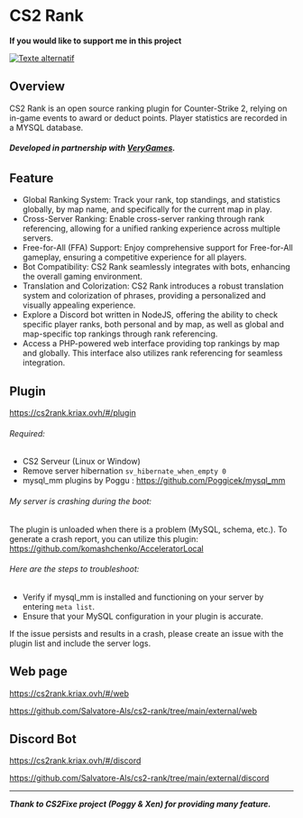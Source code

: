 # CS2 Rank

**If you would like to support me in this project**

[![Texte alternatif](https://github.com/Salvatore-Als/cs2-rank/assets/58212852/809a130a-1c3a-4b37-aaf5-f72c88fc75e0)](https://www.paypal.com/donate/?hosted_button_id=UA272TAJVBT2U)

## Overview
CS2 Rank is an open source ranking plugin for Counter-Strike 2, relying on in-game events to award or deduct points. Player statistics are recorded in a MYSQL database.

###### **Developed in partnership with [VeryGames](https://www.verygames.net).**

## Feature
- Global Ranking System: Track your rank, top standings, and statistics globally, by map name, and specifically for the current map in play.
- Cross-Server Ranking: Enable cross-server ranking through rank referencing, allowing for a unified ranking experience across multiple servers.
- Free-for-All (FFA) Support: Enjoy comprehensive support for Free-for-All gameplay, ensuring a competitive experience for all players.
- Bot Compatibility: CS2 Rank seamlessly integrates with bots, enhancing the overall gaming environment.
- Translation and Colorization: CS2 Rank introduces a robust translation system and colorization of phrases, providing a personalized and visually appealing experience.
- Explore a Discord bot written in NodeJS, offering the ability to check specific player ranks, both personal and by map, as well as global and map-specific top rankings through rank referencing.
- Access a PHP-powered web interface providing top rankings by map and globally. This interface also utilizes rank referencing for seamless integration.

## Plugin
https://cs2rank.kriax.ovh/#/plugin
###### Required:
- CS2 Serveur (Linux or Window)
- Remove server hibernation `sv_hibernate_when_empty 0`
- mysql_mm plugins by Poggu : https://github.com/Poggicek/mysql_mm

###### My server is crashing during the boot:
The plugin is unloaded when there is a problem (MySQL, schema, etc.). To generate a crash report, you can utilize this plugin: https://github.com/komashchenko/AcceleratorLocal

###### Here are the steps to troubleshoot:

- Verify if mysql_mm is installed and functioning on your server by entering `meta list`.
- Ensure that your MySQL configuration in your plugin is accurate.

If the issue persists and results in a crash, please create an issue with the plugin list and include the server logs.

## Web page
https://cs2rank.kriax.ovh/#/web

https://github.com/Salvatore-Als/cs2-rank/tree/main/external/web

## Discord Bot
https://cs2rank.kriax.ovh/#/discord

https://github.com/Salvatore-Als/cs2-rank/tree/main/external/discord

---
***Thank to CS2Fixe project (Poggy & Xen) for providing many feature.***
